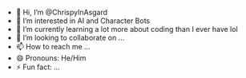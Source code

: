 - 👋 Hi, I’m @ChrispyInAsgard
- 👀 I’m interested in AI and Character Bots
- 🌱 I’m currently learning a lot more about coding than I ever have lol
- 💞️ I’m looking to collaborate on ...
- 📫 How to reach me ...
- 😄 Pronouns: He/Him
- ⚡ Fun fact: ...

<!---
ChrispyInAsgard/ChrispyInAsgard is a ✨ special ✨ repository because its `README.md` (this file) appears on your GitHub profile.
You can click the Preview link to take a look at your changes.
--->
